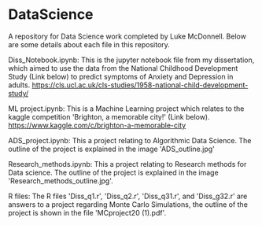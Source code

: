 # DataScience
A repository for Data Science work completed by Luke McDonnell. Below are some details about each file in this repository.

Diss_Notebook.ipynb:
This is the jupyter notebook file from my dissertation, which aimed to use the data from the National Childhood Development Study (Link below) to predict symptoms of
Anxiety and Depression in adults.
https://cls.ucl.ac.uk/cls-studies/1958-national-child-development-study/

ML project.ipynb:
This is a Machine Learning project which relates to the kaggle competition 'Brighton, a memorable city!' (Link below). 
https://www.kaggle.com/c/brighton-a-memorable-city

ADS_project.ipynb:
This a project relating to Algorithmic Data Science. The outline of the project is explained in the image 'ADS_outline.jpg'

Research_methods.ipynb:
This a project relating to Research methods for Data science. The outline of the project is explained in the image 'Research_methods_outline.jpg'.

R files:
The R files 'Diss_q1.r', 'Diss_q2.r', 'Diss_q31.r', and 'Diss_g32.r' are answers to a project regarding Monte Carlo Simulations, 
the outline of the project is shown in the file 'MCproject20 (1).pdf'.
